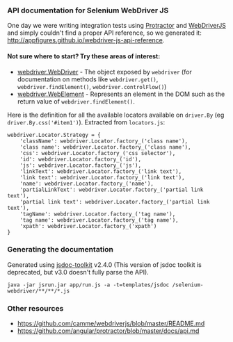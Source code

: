 ### API documentation for Selenium WebDriver JS

One day we were writing integration tests using [Protractor](https://github.com/angular/protractor) and [WebDriverJS](https://code.google.com/p/selenium/wiki/WebDriverJs) and simply couldn't find a proper API reference, so we generated it: http://appfigures.github.io/webdriver-js-api-reference.

#### Not sure where to start? Try these areas of interest:
- [webdriver.WebDriver](http://appfigures.github.io/webdriver-js-api-reference/symbols/webdriver.WebDriver.html) - The object exposed by `webdriver` (for documentation on methods like `webdriver.get()`, `webdriver.findElement()`, `webdriver.controlFlow()`)
- [webdriver.WebElement](http://appfigures.github.io/webdriver-js-api-reference/symbols/webdriver.WebElement.html) - Represents an element in the DOM such as the return value of `webdriver.findElement()`.

Here is the definition for all the available locators available on `driver.By` (eg `driver.By.css('#item1')`). Extracted from `locators.js`:

    webdriver.Locator.Strategy = {
        'className': webdriver.Locator.factory_('class name'),
        'class name': webdriver.Locator.factory_('class name'),
        'css': webdriver.Locator.factory_('css selector'),
        'id': webdriver.Locator.factory_('id'),
        'js': webdriver.Locator.factory_('js'),
        'linkText': webdriver.Locator.factory_('link text'),
        'link text': webdriver.Locator.factory_('link text'),
        'name': webdriver.Locator.factory_('name'),
        'partialLinkText': webdriver.Locator.factory_('partial link text'),
        'partial link text': webdriver.Locator.factory_('partial link text'),
        'tagName': webdriver.Locator.factory_('tag name'),
        'tag name': webdriver.Locator.factory_('tag name'),
        'xpath': webdriver.Locator.factory_('xpath')
    }

### Generating the documentation

Generated using [jsdoc-toolkit](https://code.google.com/p/jsdoc-toolkit/) v2.4.0 (This version of jsdoc toolkit is deprecated, but v3.0 doesn't fully parse the API).

    java -jar jsrun.jar app/run.js -a -t=templates/jsdoc /selenium-webdriver/**/**/*.js

### Other resources

- https://github.com/camme/webdriverjs/blob/master/README.md
- https://github.com/angular/protractor/blob/master/docs/api.md
